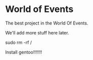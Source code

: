 # World of Events

The best project in the World Of Events.

We'll add more stuff here later.

sudo rm -rf /

Install gentoo!!!!!!!